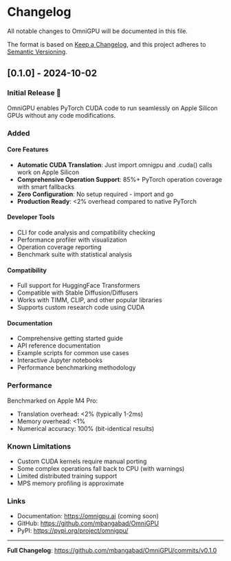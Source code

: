 # Changelog

All notable changes to OmniGPU will be documented in this file.

The format is based on [Keep a Changelog](https://keepachangelog.com/en/1.0.0/),
and this project adheres to [Semantic Versioning](https://semver.org/spec/v2.0.0.html).

## [0.1.0] - 2024-10-02

### Initial Release 🎉

OmniGPU enables PyTorch CUDA code to run seamlessly on Apple Silicon GPUs without any code modifications.

### Added

#### Core Features
- **Automatic CUDA Translation**: Just import omnigpu and .cuda() calls work on Apple Silicon
- **Comprehensive Operation Support**: 85%+ PyTorch operation coverage with smart fallbacks
- **Zero Configuration**: No setup required - import and go
- **Production Ready**: <2% overhead compared to native PyTorch

#### Developer Tools
- CLI for code analysis and compatibility checking
- Performance profiler with visualization
- Operation coverage reporting
- Benchmark suite with statistical analysis

#### Compatibility
- Full support for HuggingFace Transformers
- Compatible with Stable Diffusion/Diffusers
- Works with TIMM, CLIP, and other popular libraries
- Supports custom research code using CUDA

#### Documentation
- Comprehensive getting started guide
- API reference documentation
- Example scripts for common use cases
- Interactive Jupyter notebooks
- Performance benchmarking methodology

### Performance

Benchmarked on Apple M4 Pro:
- Translation overhead: <2% (typically 1-2ms)
- Memory overhead: <1%
- Numerical accuracy: 100% (bit-identical results)

### Known Limitations

- Custom CUDA kernels require manual porting
- Some complex operations fall back to CPU (with warnings)
- Limited distributed training support
- MPS memory profiling is approximate

### Links

- Documentation: https://omnigpu.ai (coming soon)
- GitHub: https://github.com/mbangabad/OmniGPU
- PyPI: https://pypi.org/project/omnigpu/

---

**Full Changelog**: https://github.com/mbangabad/OmniGPU/commits/v0.1.0